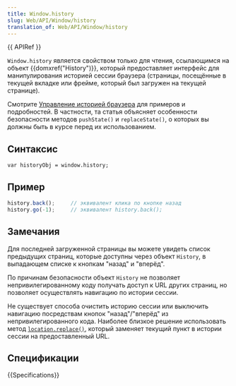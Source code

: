 ```yaml
---
title: Window.history
slug: Web/API/Window/history
translation_of: Web/API/Window/history
---
```

{{ APIRef }}

`Window.history` является свойством только для чтения, ссылающимся на объект {{domxref("History")}}, который предоставляет интерфейс для манипулирования историей сессии браузера (страницы, посещённые в текущей вкладке или фрейме, который был загружен на текущей странице).

Смотрите [Управление историей браузера](/ru/docs/Web/API/History_API) для примеров и подробностей. В частности, та статья объясняет особенности безопасности методов `pushState()` и `replaceState()`, о которых вы должны быть в курсе перед их использованием.

## Синтаксис

```
var historyObj = window.history;
```

## Пример

```js
history.back();     // эквивалент клика по кнопке назад
history.go(-1);     // эквивалент history.back();
```

## Замечания

Для последней загруженной страницы вы можете увидеть список предыдущих страниц, которые доступны через объект `History`, в выпадающем списке к кнопкам "назад" и "вперёд".

По причинам безопасности объект `History` не позволяет непривилегированному коду получать доступ к URL других страниц, но позволяет осуществлять навигацию по истории сессии.

Не существует способа очистить историю сессии или выключить навигацию посредствам кнопок "назад"/"вперёд" из непривилегированного кода. Наиболее близкое решение использовать метод [`location.replace()`](/en/DOM/window.location#replace), который заменяет текущий пункт в истории сессии на предоставленный URL.

## Спецификации

{{Specifications}}
